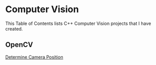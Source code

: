 # Computer Vision

This Table of Contents lists C++ Computer Vision projects that I have created.

## OpenCV

[Determine Camera Position](https://github.com/TallDave67/camera-location-system)
